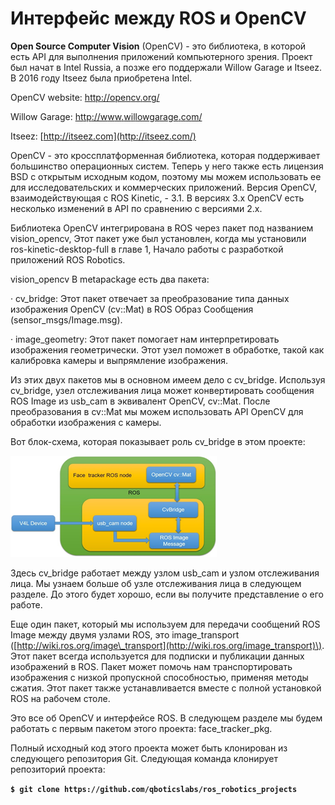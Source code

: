 # Интерфейс между ROS и OpenCV

**Open Source Computer Vision** \(OpenCV\) - это библиотека, в которой есть API для выполнения приложений компьютерного зрения. Проект был начат в Intel Russia, а позже его поддержали Willow Garage и Itseez. В 2016 году Itseez была приобретена Intel.

OpenCV website: [h](http://opencv.org/)[t](http://opencv.org/)[t](http://opencv.org/)[p](http://opencv.org/)[://o](http://opencv.org/)[p](http://opencv.org/)[e](http://opencv.org/)[n](http://opencv.org/)[c](http://opencv.org/)[v](http://opencv.org/)[.](http://opencv.org/)[o](http://opencv.org/)[r](http://opencv.org/)[g](http://opencv.org/)[/](http://opencv.org/)

Willow Garage: [h](http://www.willowgarage.com/)[t](http://www.willowgarage.com/)[t](http://www.willowgarage.com/)[p](http://www.willowgarage.com/)[://w](http://www.willowgarage.com/)[w](http://www.willowgarage.com/)[w](http://www.willowgarage.com/)[.](http://www.willowgarage.com/)[w](http://www.willowgarage.com/)[i](http://www.willowgarage.com/)[l](http://www.willowgarage.com/)[l](http://www.willowgarage.com/)[o](http://www.willowgarage.com/)[w](http://www.willowgarage.com/)[g](http://www.willowgarage.com/)[a](http://www.willowgarage.com/)[r](http://www.willowgarage.com/)[a](http://www.willowgarage.com/)[g](http://www.willowgarage.com/)[e](http://www.willowgarage.com/)[.](http://www.willowgarage.com/)[c](http://www.willowgarage.com/)[o](http://www.willowgarage.com/)[m](http://www.willowgarage.com/)[/](http://www.willowgarage.com/)

Itseez: [http://itseez.com](http://itseez.com/)

OpenCV - это кроссплатформенная библиотека, которая поддерживает большинство операционных систем. Теперь у него также есть лицензия BSD с открытым исходным кодом, поэтому мы можем использовать ее для исследовательских и коммерческих приложений. Версия OpenCV, взаимодействующая с ROS Kinetic, - 3.1. В версиях 3.x OpenCV есть несколько изменений в API по сравнению с версиями 2.x.

Библиотека OpenCV интегрирована в ROS через пакет под названием vision\_opencv, Этот пакет уже был установлен, когда мы установили ros-kinetic-desktop-full в главе 1, Начало работы с разработкой приложений ROS Robotics.

 vision\_opencv В metapackage есть два пакета:

·         cv\_bridge: Этот пакет отвечает за преобразование типа данных изображения OpenCV \(cv::Mat\) в ROS Образ Сообщения \(sensor\_msgs/Image.msg\).

·         image\_geometry: Этот пакет помогает нам интерпретировать изображения геометрически. Этот узел поможет в обработке, такой как калибровка камеры и выпрямление изображения.

Из этих двух пакетов мы в основном имеем дело с cv\_bridge. Используя cv\_bridge, узел отслеживания лица может конвертировать сообщения ROS Image из usb\_cam в эквивалент OpenCV, cv::Mat. После преобразования в cv::Mat мы можем использовать API OpenCV для обработки изображения с камеры.  


Вот блок-схема, которая показывает роль cv\_bridge в этом проекте:

![&#x420;&#x438;&#x441;&#x443;&#x43D;&#x43E;&#x43A; 14: &#x440;&#x43E;&#x43B;&#x44C; cv\_bridge](../../.gitbook/assets/image%20%2843%29.png)

Здесь cv\_bridge работает между узлом usb\_cam и узлом отслеживания лица. Мы узнаем больше об узле отслеживания лица в следующем разделе. До этого будет хорошо, если вы получите представление о его работе.

Еще один пакет, который мы используем для передачи сообщений ROS Image между двумя узлами ROS, это image\_transport \([http://wiki.ros.org/image\_transport](http://wiki.ros.org/image_transport)\). Этот пакет всегда используется для подписки и публикации данных изображений в ROS. Пакет может помочь нам транспортировать изображения с низкой пропускной способностью, применяя методы сжатия. Этот пакет также устанавливается вместе с полной установкой ROS на рабочем столе.

Это все об OpenCV и интерфейсе ROS. В следующем разделе мы будем работать с первым пакетом этого проекта: face\_tracker\_pkg.

Полный исходный код этого проекта может быть клонирован из следующего репозитория Git. Следующая команда клонирует репозиторий проекта:

**`$ git clone https://github.com/qboticslabs/ros_robotics_projects`**


